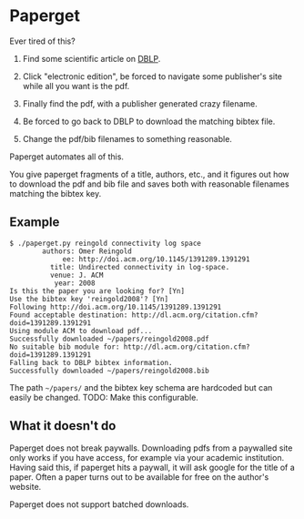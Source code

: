 Paperget
========

Ever tired of this?

1. Find some scientific article on [DBLP](http://dblp.org/).

2. Click "electronic edition", be forced to navigate some publisher's
   site while all you want is the pdf.

3. Finally find the pdf, with a publisher generated crazy filename.

4. Be forced to go back to DBLP to download the matching bibtex file.

5. Change the pdf/bib filenames to something reasonable.

Paperget automates all of this.

You give paperget fragments of a title, authors, etc., and it figures
out how to download the pdf and bib file and saves both with
reasonable filenames matching the bibtex key.

Example
-------

```
$ ./paperget.py reingold connectivity log space
        authors: Omer Reingold
             ee: http://doi.acm.org/10.1145/1391289.1391291
          title: Undirected connectivity in log-space.
          venue: J. ACM
           year: 2008
Is this the paper you are looking for? [Yn]
Use the bibtex key 'reingold2008'? [Yn]
Following http://doi.acm.org/10.1145/1391289.1391291
Found acceptable destination: http://dl.acm.org/citation.cfm?doid=1391289.1391291
Using module ACM to download pdf...
Successfully downloaded ~/papers/reingold2008.pdf
No suitable bib module for: http://dl.acm.org/citation.cfm?doid=1391289.1391291
Falling back to DBLP bibtex information.
Successfully downloaded ~/papers/reingold2008.bib
```

The path `~/papers/` and the bibtex key schema are hardcoded but can
easily be changed.  TODO: Make this configurable.

What it doesn't do
------------------

Paperget does not break paywalls.  Downloading pdfs from a paywalled
site only works if you have access, for example via your academic
institution.  Having said this, if paperget hits a paywall, it will
ask google for the title of a paper.  Often a paper turns out to be
available for free on the author's website.

Paperget does not support batched downloads.
